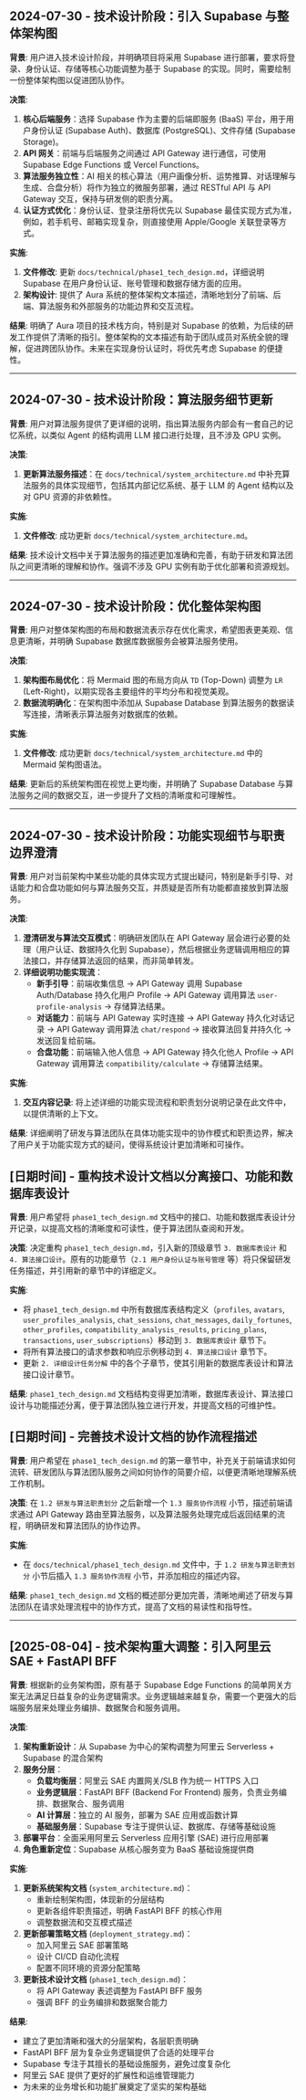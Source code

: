 ## 2024-07-30 - 技术设计阶段：引入 Supabase 与整体架构图

**背景**: 用户进入技术设计阶段，并明确项目将采用 Supabase 进行部署，要求将登录、身份认证、存储等核心功能调整为基于 Supabase 的实现。同时，需要绘制一份整体架构图以促进团队协作。

**决策**:
1.  **核心后端服务**：选择 Supabase 作为主要的后端即服务 (BaaS) 平台，用于用户身份认证 (Supabase Auth)、数据库 (PostgreSQL)、文件存储 (Supabase Storage)。
2.  **API 网关**：前端与后端服务之间通过 API Gateway 进行通信，可使用 Supabase Edge Functions 或 Vercel Functions。
3.  **算法服务独立性**：AI 相关的核心算法（用户画像分析、运势推算、对话理解与生成、合盘分析）将作为独立的微服务部署，通过 RESTful API 与 API Gateway 交互，保持与研发侧的职责分离。
4.  **认证方式优化**：身份认证、登录注册将优先以 Supabase 最佳实现方式为准，例如，若手机号、邮箱实现复杂，则直接使用 Apple/Google 关联登录等方式。

**实施**:
1.  **文件修改**: 更新 `docs/technical/phase1_tech_design.md`，详细说明 Supabase 在用户身份认证、账号管理和数据存储方面的应用。
2.  **架构设计**: 提供了 Aura 系统的整体架构文本描述，清晰地划分了前端、后端、算法服务和外部服务的功能边界和交互流程。

**结果**:
明确了 Aura 项目的技术栈方向，特别是对 Supabase 的依赖，为后续的研发工作提供了清晰的指引。整体架构的文本描述有助于团队成员对系统全貌的理解，促进跨团队协作。未来在实现身份认证时，将优先考虑 Supabase 的便捷性。

---

## 2024-07-30 - 技术设计阶段：算法服务细节更新

**背景**: 用户对算法服务提供了更详细的说明，指出算法服务内部会有一套自己的记忆系统，以类似 Agent 的结构调用 LLM 接口进行处理，且不涉及 GPU 实例。

**决策**:
1.  **更新算法服务描述**：在 `docs/technical/system_architecture.md` 中补充算法服务的具体实现细节，包括其内部记忆系统、基于 LLM 的 Agent 结构以及对 GPU 资源的非依赖性。

**实施**:
1.  **文件修改**: 成功更新 `docs/technical/system_architecture.md`。

**结果**:
技术设计文档中关于算法服务的描述更加准确和完善，有助于研发和算法团队之间更清晰的理解和协作。强调不涉及 GPU 实例有助于优化部署和资源规划。

---

## 2024-07-30 - 技术设计阶段：优化整体架构图

**背景**: 用户对整体架构图的布局和数据流表示存在优化需求，希望图表更美观、信息更清晰，并明确 Supabase 数据库数据服务会被算法服务使用。

**决策**:
1.  **架构图布局优化**：将 Mermaid 图的布局方向从 `TD` (Top-Down) 调整为 `LR` (Left-Right)，以期实现各主要组件的平均分布和视觉美观。
2.  **数据流明确化**：在架构图中添加从 Supabase Database 到算法服务的数据读写连接，清晰表示算法服务对数据库的依赖。

**实施**:
1.  **文件修改**: 成功更新 `docs/technical/system_architecture.md` 中的 Mermaid 架构图语法。

**结果**:
更新后的系统架构图在视觉上更均衡，并明确了 Supabase Database 与算法服务之间的数据交互，进一步提升了文档的清晰度和可理解性。

---

## 2024-07-30 - 技术设计阶段：功能实现细节与职责边界澄清

**背景**: 用户对当前架构中某些功能的具体实现方式提出疑问，特别是新手引导、对话能力和合盘功能如何与算法服务交互，并质疑是否所有功能都直接放到算法服务。

**决策**:
1.  **澄清研发与算法交互模式**：明确研发团队在 API Gateway 层会进行必要的处理（用户认证、数据持久化到 Supabase），然后根据业务逻辑调用相应的算法接口，并存储算法返回的结果，而非简单转发。
2.  **详细说明功能实现流**：
    *   **新手引导**：前端收集信息 -> API Gateway 调用 Supabase Auth/Database 持久化用户 Profile -> API Gateway 调用算法 `user-profile-analysis` -> 存储算法结果。
    *   **对话能力**：前端与 API Gateway 实时连接 -> API Gateway 持久化对话记录 -> API Gateway 调用算法 `chat/respond` -> 接收算法回复并持久化 -> 发送回复给前端。
    *   **合盘功能**：前端输入他人信息 -> API Gateway 持久化他人 Profile -> API Gateway 调用算法 `compatibility/calculate` -> 存储算法结果。

**实施**:
1.  **交互内容记录**: 将上述详细的功能实现流程和职责划分说明记录在此文件中，以提供清晰的上下文。

**结果**:
详细阐明了研发与算法团队在具体功能实现中的协作模式和职责边界，解决了用户关于功能实现方式的疑问，使得系统设计更加清晰和可操作。 

## [日期时间] - 重构技术设计文档以分离接口、功能和数据库表设计

**背景**: 用户希望将 `phase1_tech_design.md` 文档中的接口、功能和数据库表设计分开记录，以提高文档的清晰度和可读性，便于算法团队查阅和开发。

**决策**: 决定重构 `phase1_tech_design.md`，引入新的顶级章节 `3. 数据库表设计` 和 `4. 算法接口设计`。原有的功能章节（`2.1 用户身份认证与账号管理` 等）将只保留研发任务描述，并引用新的章节中的详细定义。

**实施**:
- 将 `phase1_tech_design.md` 中所有数据库表结构定义（`profiles`, `avatars`, `user_profiles_analysis`, `chat_sessions`, `chat_messages`, `daily_fortunes`, `other_profiles`, `compatibility_analysis_results`, `pricing_plans`, `transactions`, `user_subscriptions`）移动到 `3. 数据库表设计` 章节下。
- 将所有算法接口的请求参数和响应示例移动到 `4. 算法接口设计` 章节下。
- 更新 `2. 详细设计任务分解` 中的各个子章节，使其引用新的数据库表设计和算法接口设计章节。

**结果**: `phase1_tech_design.md` 文档结构变得更加清晰，数据库表设计、算法接口设计与功能描述分离，便于算法团队独立进行开发，并提高文档的可维护性。 

## [日期时间] - 完善技术设计文档的协作流程描述

**背景**: 用户希望在 `phase1_tech_design.md` 的第一章节中，补充关于前端请求如何流转、研发团队与算法团队服务之间如何协作的简要介绍，以便更清晰地理解系统工作机制。

**决策**: 在 `1.2 研发与算法职责划分` 之后新增一个 `1.3 服务协作流程` 小节，描述前端请求通过 API Gateway 路由至算法服务，以及算法服务处理完成后返回结果的流程，明确研发和算法团队的协作边界。

**实施**:
- 在 `docs/technical/phase1_tech_design.md` 文件中，于 `1.2 研发与算法职责划分` 小节后插入 `1.3 服务协作流程` 小节，并添加相应的描述内容。

**结果**: `phase1_tech_design.md` 文档的概述部分更加完善，清晰地阐述了研发与算法团队在请求处理流程中的协作方式，提高了文档的易读性和指导性。

---

## [2025-08-04] - 技术架构重大调整：引入阿里云 SAE + FastAPI BFF

**背景**: 根据新的业务架构图，原有基于 Supabase Edge Functions 的简单网关方案无法满足日益复杂的业务逻辑需求。业务逻辑越来越复杂，需要一个更强大的后端服务层来处理业务编排、数据聚合和服务调用。

**决策**: 
1. **架构重新设计**：从 Supabase 为中心的架构调整为阿里云 Serverless + Supabase 的混合架构
2. **服务分层**：
   - **负载均衡层**：阿里云 SAE 内置网关/SLB 作为统一 HTTPS 入口
   - **业务逻辑层**：FastAPI BFF (Backend For Frontend) 服务，负责业务编排、数据聚合、服务调用
   - **AI 计算层**：独立的 AI 服务，部署为 SAE 应用或函数计算
   - **基础服务层**：Supabase 专注于提供认证、数据库、存储等基础设施
3. **部署平台**：全面采用阿里云 Serverless 应用引擎 (SAE) 进行应用部署
4. **角色重新定位**：Supabase 从核心服务变为 BaaS 基础设施提供商

**实施**:
1. **更新系统架构文档** (`system_architecture.md`)：
   - 重新绘制架构图，体现新的分层结构
   - 更新各组件职责描述，明确 FastAPI BFF 的核心作用
   - 调整数据流和交互模式描述
2. **更新部署策略文档** (`deployment_strategy.md`)：
   - 加入阿里云 SAE 部署策略
   - 设计 CI/CD 自动化流程
   - 配置不同环境的资源分配策略
3. **更新技术设计文档** (`phase1_tech_design.md`)：
   - 将 API Gateway 表述调整为 FastAPI BFF 服务
   - 强调 BFF 的业务编排和数据聚合能力

**结果**: 
- 建立了更加清晰和强大的分层架构，各层职责明确
- FastAPI BFF 层为复杂业务逻辑提供了合适的处理平台
- Supabase 专注于其擅长的基础设施服务，避免过度复杂化
- 阿里云 SAE 提供了更好的扩展性和运维管理能力
- 为未来的业务增长和功能扩展奠定了坚实的架构基础 